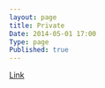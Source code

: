 ```yaml
---
layout: page
title: Private
Date: 2014-05-01 17:00
Type: page
Published: true
---
```


<a href="https://www.dropbox.com/sh/63t2abo4a7q48ac/AADoQWnsrbFxV6GrqtzosRLXa" target="_blank">Link</a>
<br>

<script type="text/javascript">
	var theAddress = "https://www.dropbox.com/sh/63t2abo4a7q48ac/AADoQWnsrbFxV6GrqtzosRLXa"
	document.write("Redirecting to " + theAddress);
	window.location = theAddress
</script>